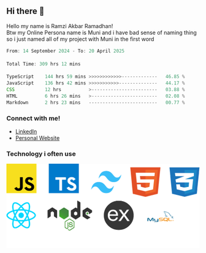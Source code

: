 ## Hi there 👋
Hello my name is Ramzi Akbar Ramadhan!\
Btw my Online Persona name is Muni and i have bad sense of naming thing so i just named all of my project with Muni in the first word
<!--START_SECTION:Muni-->

```Javascript
From: 14 September 2024 - To: 20 April 2025

Total Time: 309 hrs 12 mins

TypeScript    144 hrs 59 mins >>>>>>>>>>>>-------------   46.85 %
JavaScript    136 hrs 42 mins >>>>>>>>>>>--------------   44.17 %
CSS           12 hrs          >------------------------   03.88 %
HTML          6 hrs 26 mins   >------------------------   02.08 %
Markdown      2 hrs 23 mins   -------------------------   00.77 %
```

<!--END_SECTION:Muni-->
### Connect with me!
* [LinkedIn](https://www.linkedin.com/in/ramzi-akbar-ramadhan-b8b05a243/)
* [Personal Website](https://www.muniporto.my.id/)
### Technology i often use
![Technology List](assets/techlist.png)
